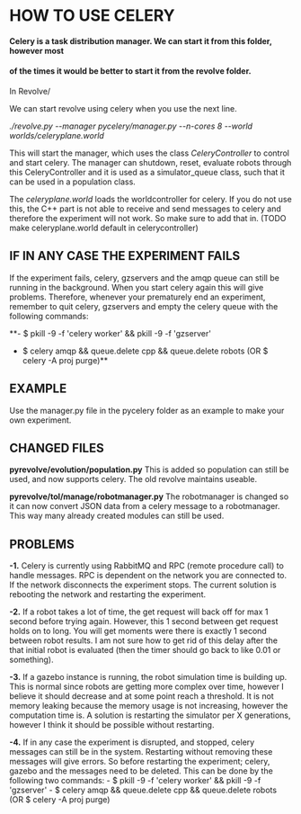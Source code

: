 # HOW TO USE CELERY
#### Celery is a task distribution manager. We can start it from this folder, however most
#### of the times it would be better to start it from the revolve folder.

In Revolve/

We can start revolve using celery when you use the next line.

*./revolve.py --manager pycelery/manager.py --n-cores 8 --world worlds/celeryplane.world*

This will start the manager, which uses the class *CeleryController* to control and start celery. The manager can shutdown, reset, evaluate robots through this CeleryController and it is used as a simulator_queue class, such that it can be used in a population class.

The *celeryplane.world* loads the worldcontroller for celery. If you do not use this, the C++ part is not able to receive and send messages to celery and therefore the experiment will not work. So make sure to add that in. (TODO make celeryplane.world default in celerycontroller)

## IF IN ANY CASE THE EXPERIMENT FAILS
If the experiment fails, celery, gzservers and the amqp queue can still be running in the background. When you start celery again this will give problems. Therefore, whenever your prematurely end an experiment, remember to quit celery, gzservers and empty the celery queue with the following commands:

**- $ pkill -9 -f 'celery worker' && pkill -9 -f 'gzserver'
- $ celery amqp && queue.delete cpp && queue.delete robots (OR $ celery -A proj purge)**
	
## EXAMPLE
Use the manager.py file in the pycelery folder as an example to make your own experiment.

## CHANGED FILES
**pyrevolve/evolution/population.py**
This is added so population can still be used, and now supports celery. The old revolve maintains useable.

**pyrevolve/tol/manage/robotmanager.py**
The robotmanager is changed so it can now convert JSON data from a celery message to a robotmanager. This way many already created modules can still be used.

## PROBLEMS

**-1.** Celery is currently using RabbitMQ and RPC (remote procedure call) to handle messages. RPC is dependent on the
network you are connected to. If the network disconnects the experiment stops. The current
solution is rebooting the network and restarting the experiment.

**-2.** If a robot takes a lot of time, the get request will back off for max 1 second before trying again. However,
this 1 second between get request holds on to long. You will get moments were there is exactly 1 second between
robot results. I am not sure how to get rid of this delay after the that initial robot is evaluated (then the timer should
go back to like 0.01 or something).

**-3.** If a gazebo instance is running, the robot simulation time is building up. This is normal since robots
are getting more complex over time, however I believe it should decrease and at some point reach a threshold.
It is not memory leaking because the memory usage is not increasing, however the computation time is. A solution is
restarting the simulator per X generations, however I think it should be possible without restarting.

**-4.** If in any case the experiment is disrupted, and stopped, celery messages can still be in the system. Restarting without removing
these messages will give errors. So before restarting the experiment; celery, gazebo and the messages need to be deleted.
This can be done by the following two commands:
	- $ pkill -9 -f 'celery worker' && pkill -9 -f 'gzserver'
	- $ celery amqp && queue.delete cpp && queue.delete robots (OR $ celery -A proj purge)
